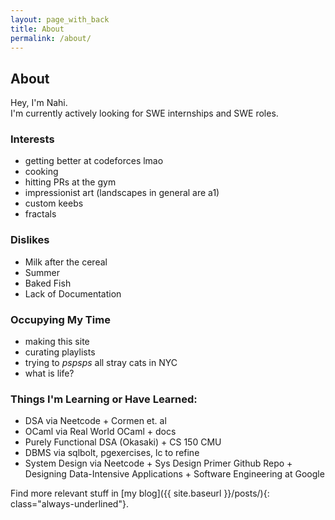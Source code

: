 ```yaml
---
layout: page_with_back
title: About
permalink: /about/
---
```


## About

Hey, I'm Nahi.  
I'm currently actively looking for SWE internships and SWE roles.

### Interests

- getting better at codeforces lmao
- cooking
- hitting PRs at the gym
- impressionist art (landscapes in general are a1)
- custom keebs
- fractals

### Dislikes

- Milk after the cereal
- Summer
- Baked Fish
- Lack of Documentation

### Occupying My Time

- making this site
- curating playlists
- trying to _pspsps_ all stray cats in NYC
- what is life?

### Things I'm Learning or Have Learned:

- DSA via Neetcode + Cormen et. al
- OCaml via Real World OCaml + docs
- Purely Functional DSA (Okasaki) + CS 150 CMU
- DBMS via sqlbolt, pgexercises, lc to refine
- System Design via Neetcode + Sys Design Primer Github Repo + Designing Data-Intensive Applications + Software Engineering at Google

Find more relevant stuff in [my blog]({{ site.baseurl }}/posts/){: class="always-underlined"}.
